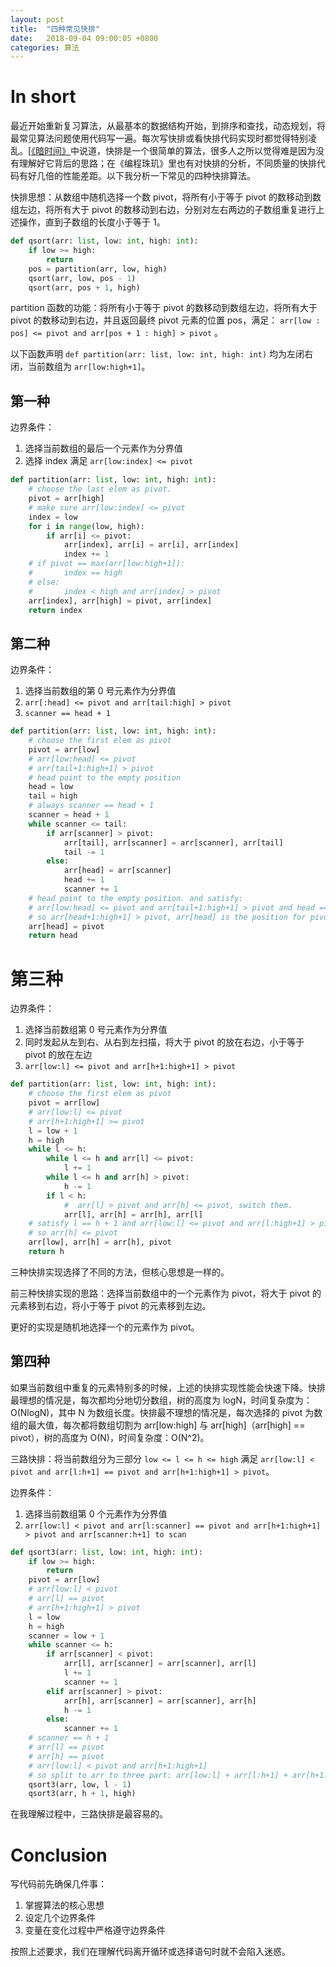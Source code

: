 ```yaml
---
layout: post
title:  "四种常见快排"
date:   2018-09-04 09:00:05 +0800
categories: 算法
---
```


# In short

最近开始重新复习算法，从最基本的数据结构开始，到排序和查找，动态规划，将最常见算法问题使用代码写一遍。每次写快排或看快排代码实现时都觉得特别凌乱。[[《暗时间》](http://mindhacks.cn/2008/06/13/why-is-quicksort-so-quick/)中说道，快排是一个很简单的算法，很多人之所以觉得难是因为没有理解好它背后的思路；在《编程珠玑》里也有对快排的分析，不同质量的快排代码有好几倍的性能差距。以下我分析一下常见的四种快排算法。

快排思想：从数组中随机选择一个数 pivot，将所有小于等于 pivot 的数移动到数组左边，将所有大于 pivot 的数移动到右边，分别对左右两边的子数组重复进行上述操作，直到子数组的长度小于等于 1。

```python
def qsort(arr: list, low: int, high: int):
    if low >= high:
        return
    pos = partition(arr, low, high)
    qsort(arr, low, pos - 1)
    qsort(arr, pos + 1, high)
```

partition 函数的功能：将所有小于等于 pivot 的数移动到数组左边，将所有大于 pivot 的数移动到右边，并且返回最终 pivot 元素的位置 pos，满足：
`arr[low : pos] <= pivot and arr[pos + 1 : high] > pivot` 。

以下函数声明 `def partition(arr: list, low: int, high: int)` 均为左闭右闭，当前数组为 `arr[low:high+1]`。

## 第一种

边界条件：

1. 选择当前数组的最后一个元素作为分界值
2. 选择 index 满足 `arr[low:index] <= pivot`

```python
def partition(arr: list, low: int, high: int):
    # choose the last elem as pivot.
    pivot = arr[high]
    # make sure arr[low:index] <= pivot
    index = low
    for i in range(low, high):
        if arr[i] <= pivot:
            arr[index], arr[i] = arr[i], arr[index]
            index += 1
    # if pivot == max(arr[low:high+1]):
    #       index == high
    # else:
    #       index < high and arr[index] > pivot
    arr[index], arr[high] = pivot, arr[index]
    return index
```

## 第二种

边界条件：

1. 选择当前数组的第 0 号元素作为分界值
2. `arr[:head] <= pivot and arr[tail:high] > pivot`
3. `scanner == head + 1`

```python
def partition(arr: list, low: int, high: int):
    # choose the first elem as pivot
    pivot = arr[low]
    # arr[low:head] <= pivot
    # arr[tail+1:high+1] > pivot
    # head point to the empty position
    head = low
    tail = high
    # always scanner == head + 1
    scanner = head + 1
    while scanner <= tail:
        if arr[scanner] > pivot:
            arr[tail], arr[scanner] = arr[scanner], arr[tail]
            tail -= 1
        else:
            arr[head] = arr[scanner]
            head += 1
            scanner += 1
    # head point to the empty position. and satisfy:
    # arr[low:head] <= pivot and arr[tail+1:high+1] > pivot and head == tail
    # so arr[head+1:high+1] > pivot, arr[head] is the position for pivot.
    arr[head] = pivot
    return head
```

# 第三种

边界条件：

1. 选择当前数组第 0 号元素作为分界值
2. 同时发起从左到右、从右到左扫描，将大于 pivot 的放在右边，小于等于 pivot 的放在左边
3. `arr[low:l] <= pivot and arr[h+1:high+1] > pivot`

```python
def partition(arr: list, low: int, high: int):
    # choose the first elem as pivot
    pivot = arr[low]
    # arr[low:l] <= pivot
    # arr[h+1:high+1] >= pivot
    l = low + 1
    h = high
    while l <= h:
        while l <= h and arr[l] <= pivot:
            l += 1
        while l <= h and arr[h] > pivot:
            h -= 1
        if l < h:
            #  arr[l] > pivot and arr[h] <= pivot, switch them.
            arr[l], arr[h] = arr[h], arr[l]
    # satisfy l == h + 1 and arr[low:l] <= pivot and arr[l:high+1] > pivot
    # so arr[h] <= pivot
    arr[low], arr[h] = arr[h], pivot
    return h
```

三种快排实现选择了不同的方法，但核心思想是一样的。

前三种快排实现的思路：选择当前数组中的一个元素作为 pivot，将大于 pivot 的元素移到右边，将小于等于 pivot 的元素移到左边。

更好的实现是随机地选择一个的元素作为 pivot。

## 第四种

如果当前数组中重复的元素特别多的时候，上述的快排实现性能会快速下降。快排最理想的情况是，每次都均分地切分数组，树的高度为 logN，时间复杂度为：O(NlogN)，其中 N 为数组长度。快排最不理想的情况是，每次选择的 pivot 为数组的最大值，每次都将数组切割为 arr[low:high] 与 arr[high]（arr[high] == pivot），树的高度为 O(N)，时间复杂度：O(N^2)。

三路快排：将当前数组分为三部分 `low <= l <= h <= high` 满足 `arr[low:l] < pivot and arr[l:h+1] == pivot and arr[h+1:high+1] > pivot`。

边界条件：

1. 选择当前数组第 0 个元素作为分界值
2. `arr[low:l] < pivot and arr[l:scanner] == pivot and arr[h+1:high+1] > pivot and arr[scanner:h+1] to scan`

```python
def qsort3(arr: list, low: int, high: int):
    if low >= high:
        return
    pivot = arr[low]
    # arr[low:l] < pivot
    # arr[l] == pivot
    # arr[h+1:high+1] > pivot
    l = low
    h = high
    scanner = low + 1
    while scanner <= h:
        if arr[scanner] < pivot:
            arr[l], arr[scanner] = arr[scanner], arr[l]
            l += 1
            scanner += 1
        elif arr[scanner] > pivot:
            arr[h], arr[scanner] = arr[scanner], arr[h]
            h -= 1
        else:
            scanner += 1
    # scanner == h + 1
    # arr[l] == pivot
    # arr[h] == pivot
    # arr[low:l] < pivot and arr[h+1:high+1]
    # so split to arr to three part: arr[low:l] + arr[l:h+1] + arr[h+1:high+1]
    qsort3(arr, low, l - 1)
    qsort3(arr, h + 1, high)
```

在我理解过程中，三路快排是最容易的。

# Conclusion

写代码前先确保几件事：

1. 掌握算法的核心思想
2. 设定几个边界条件
3. 变量在变化过程中严格遵守边界条件

按照上述要求，我们在理解代码离开循环或选择语句时就不会陷入迷惑。
